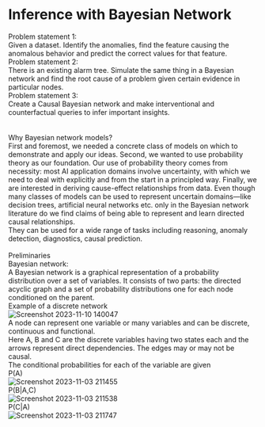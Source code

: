 # Inference with Bayesian Network
Problem statement 1:<br>
Given a dataset. Identify the anomalies, find the feature causing the anomalous behavior and predict the correct values for that feature. <br>
Problem statement 2:<br>
There is an existing alarm tree. Simulate the same thing in a Bayesian network and find the root cause of a problem given certain evidence in particular nodes. <br>
Problem statement 3:<br>
Create a Causal Bayesian network and make interventional and counterfactual queries to infer important insights. <br>
<br><br>
Why Bayesian network models?<br>
First and foremost, we needed a concrete class of models on which to demonstrate and apply our ideas. Second, we wanted to use probability theory as our foundation. Our use of probability theory comes from necessity: most AI application domains involve uncertainty, with which we need to deal with explicitly and from the start in a principled way. Finally, we are interested in deriving cause-effect relationships from data. Even though many classes of models can be used to represent uncertain domains—like decision trees, artificial neural networks etc. only in the Bayesian network literature do we find claims of being able to represent and learn directed causal relationships.<br>
They can be used for a wide range of tasks including reasoning, anomaly detection, diagnostics, causal prediction.
<br><br>
Preliminaries<br>
Bayesian network: <br>
A Bayesian network is a graphical representation of a probability distribution over a set of variables. It consists of two parts: the directed acyclic graph and a set of probability distributions one for each node conditioned on the parent. <br>
Example of a discrete network<br>
![Screenshot 2023-11-10 140047](https://github.com/Atrayeedgupta1/CausalNetwork/assets/109009826/8c111d24-4a19-4c14-a69a-f9861f716c1a) <br>
A node can represent one variable or many variables and can be discrete, continuous and functional.<br>
Here A, B and C are the discrete variables having two states each and the arrows represent direct dependencies. 
The edges may or may not be causal. <br>
The conditional probabilities for each of the variable are given <br>
P(A)<br>
![Screenshot 2023-11-03 211455](https://github.com/Atrayeedgupta1/CausalNetwork/assets/109009826/4e98e7c5-586d-4a14-b38b-286a5c91fbfd) <br>
P(B|A,C) <br>
![Screenshot 2023-11-03 211538](https://github.com/Atrayeedgupta1/CausalNetwork/assets/109009826/6a6345a4-412f-4d7b-b3fb-841e4d612afc) <br>
P(C|A) <br>
![Screenshot 2023-11-03 211747](https://github.com/Atrayeedgupta1/CausalNetwork/assets/109009826/66b3092c-6564-43f3-8ed7-ea66b51bb484) <br>



 
